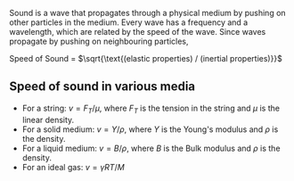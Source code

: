 Sound is a wave that propagates through a physical medium by pushing on other particles in the medium. Every wave has a frequency and a wavelength, which are related by the speed of the wave. Since waves propagate by pushing on neighbouring particles, 

Speed of Sound = $\sqrt{\text{(elastic properties) / (inertial properties)}}$
## Speed of sound in various media
- For a string: $v=F_T/\mu$, where $F_T$ is the tension in the string and $\mu$ is the linear density.  
- For a solid medium: $v=Y/\rho$, where $Y$ is the Young's modulus and $\rho$ is the density.
- For a liquid medium: $v=B/\rho$, where $B$ is the Bulk modulus and $\rho$ is the density.
- For an ideal gas: $v=\gamma RT/M$ 